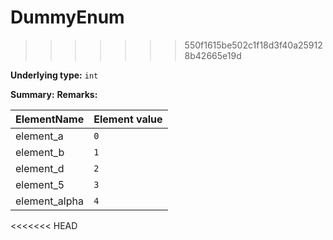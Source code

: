 
# DummyEnum
>>>>>>> 550f1615be502c1f18d3f40a259128b42665e19d

**Underlying type:** `int`

**Summary:** 
**Remarks:** 

|ElementName         | Element value
|--------------------|--------------
| element_a | `0`
| element_b | `1`
| element_d | `2`
| element_5 | `3`
| element_alpha | `4`

<<<<<<< HEAD

